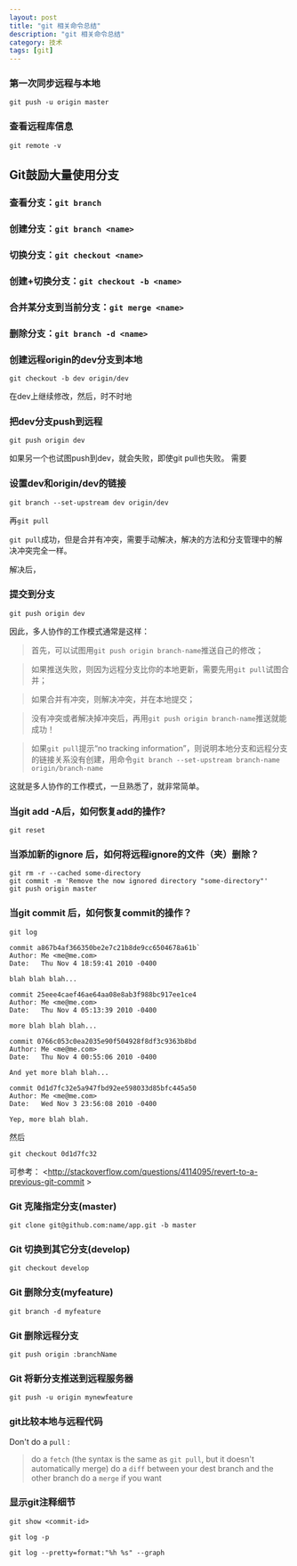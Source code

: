 ```yaml
---
layout: post
title: "git 相关命令总结"
description: "git 相关命令总结"
category: 技术
tags: [git]
---
```


### 第一次同步远程与本地

	git push -u origin master

### 查看远程库信息

	git remote -v

## **Git鼓励大量使用分支**

### 查看分支：`git branch`

### 创建分支：`git branch <name>`

### 切换分支：`git checkout <name>`

### 创建+切换分支：`git checkout -b <name>`

### 合并某分支到当前分支：`git merge <name>`

### 删除分支：`git branch -d <name>`


### 创建远程origin的dev分支到本地

	git checkout -b dev origin/dev

在dev上继续修改，然后，时不时地

### 把dev分支push到远程

	git push origin dev

如果另一个也试图push到dev，就会失败，即使git pull也失败。
需要

### 设置dev和origin/dev的链接

	git branch --set-upstream dev origin/dev
	
再`git pull`

`git pull`成功，但是合并有冲突，需要手动解决，解决的方法和分支管理中的解决冲突完全一样。

解决后，

### 提交到分支

	git push origin dev

因此，多人协作的工作模式通常是这样：

> 首先，可以试图用`git push origin branch-name`推送自己的修改；

> 如果推送失败，则因为远程分支比你的本地更新，需要先用`git pull`试图合并；

> 如果合并有冲突，则解决冲突，并在本地提交；

> 没有冲突或者解决掉冲突后，再用`git push origin branch-name`推送就能成功！

> 如果`git pull`提示“no tracking information”，则说明本地分支和远程分支的链接关系没有创建，用命令`git branch --set-upstream branch-name origin/branch-name`

这就是多人协作的工作模式，一旦熟悉了，就非常简单。

### 当git add -A后，如何恢复add的操作?

	git reset
	
### 当添加新的ignore 后，如何将远程ignore的文件（夹）删除？

	git rm -r --cached some-directory
	git commit -m 'Remove the now ignored directory "some-directory"'
	git push origin master

### 当git commit 后，如何恢复commit的操作？

	git log
	
```
commit a867b4af366350be2e7c21b8de9cc6504678a61b`
Author: Me <me@me.com>
Date:   Thu Nov 4 18:59:41 2010 -0400

blah blah blah...

commit 25eee4caef46ae64aa08e8ab3f988bc917ee1ce4
Author: Me <me@me.com>
Date:   Thu Nov 4 05:13:39 2010 -0400

more blah blah blah...

commit 0766c053c0ea2035e90f504928f8df3c9363b8bd
Author: Me <me@me.com>
Date:   Thu Nov 4 00:55:06 2010 -0400

And yet more blah blah...

commit 0d1d7fc32e5a947fbd92ee598033d85bfc445a50
Author: Me <me@me.com>
Date:   Wed Nov 3 23:56:08 2010 -0400

Yep, more blah blah.
```

然后

	git checkout 0d1d7fc32
	
可参考： <http://stackoverflow.com/questions/4114095/revert-to-a-previous-git-commit >


### Git 克隆指定分支(master)
```
git clone git@github.com:name/app.git -b master
```

### Git 切换到其它分支(develop)
```
git checkout develop
```

### Git 删除分支(myfeature)
```
git branch -d myfeature
```

### Git 删除远程分支
```
git push origin :branchName
```

### Git 将新分支推送到远程服务器
```
git push -u origin mynewfeature
```

### git比较本地与远程代码
Don't do a `pull` :

> do a `fetch` (the syntax is the same as `git pull`, but it doesn't automatically merge)
> do a `diff` between your dest branch and the other branch
> do a `merge` if you want

### 显示git注释细节

	git show <commit-id>

	git log -p

	git log --pretty=format:"%h %s" --graph
